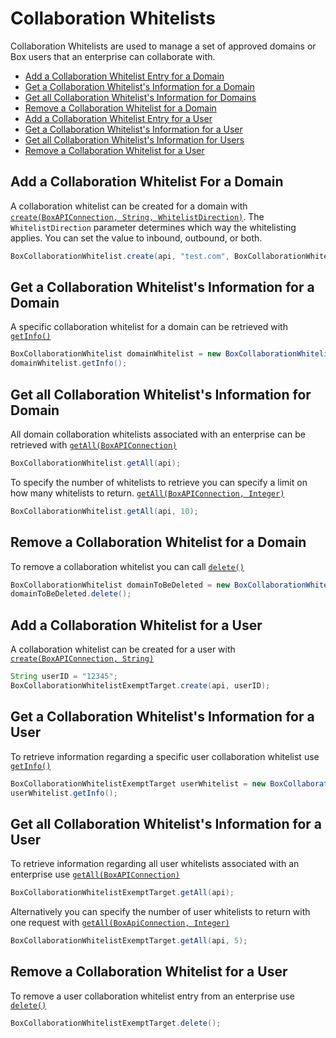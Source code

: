 Collaboration Whitelists
========================

Collaboration Whitelists are used to manage a set of approved domains or Box users that an enterprise
can collaborate with.

* [Add a Collaboration Whitelist Entry for a Domain](#add-a-collaboration-whitelist-for-a-domain)
* [Get a Collaboration Whitelist's Information for a Domain](#get-a-collaboration-whitelists-information-for--a-domain)
* [Get all Collaboration Whitelist's Information for Domains](#get-all-collaboration-whitelists-information-for-a-domain)
* [Remove a Collaboration Whitelist for a Domain](#remove-a-collaboration-whitelist-for-a-domain)
* [Add a Collaboration Whitelist Entry for a User](#add-a-collaboration-whitelist-for-a-user)
* [Get a Collaboration Whitelist's Information for a User](#get-a-collaboration-whitelists-information-for-a-user)
* [Get all Collaboration Whitelist's Information for Users](#get-all-collaboration-whitelists-information-for-users)
* [Remove a Collaboration Whitelist for a User](#remove-a-collaboration-whitelist-for-a-user)

Add a Collaboration Whitelist For a Domain
------------------------------------------

A collaboration whitelist can be created for a domain with
[`create(BoxAPIConnection, String, WhitelistDirection)`][whitelist1]. The `WhitelistDirection`
parameter determines which way the whitelisting applies. You can set the value to inbound, outbound, or both.

```java
BoxCollaborationWhitelist.create(api, "test.com", BoxCollaborationWhitelist.WhitelistDirection.BOTH);
```

[whitelist1]: http://opensource.box.com/box-java-sdk/javadoc/com/box/sdk/BoxCollaborationWhitelist.html#create-com.box.sdk.BoxAPIConnection-java.lang.String-com.box.sdk.BoxCollaborationWhitelist.WhitelistDirection-

Get a Collaboration Whitelist's Information for a Domain
--------------------------------------------------------

A specific collaboration whitelist for a domain can be retrieved with
[`getInfo()`][getWhitelistInfo]

```java
BoxCollaborationWhitelist domainWhitelist = new BoxCollaborationWhitelist(api, "id");
domainWhitelist.getInfo();
```

[getWhitelistInfo]: http://opensource.box.com/box-java-sdk/javadoc/com/box/sdk/BoxCollaborationWhitelist.html#getInfo--

Get all Collaboration Whitelist's Information for Domain
--------------------------------------------------------

All domain collaboration whitelists associated with an enterprise can be retrieved with
[`getAll(BoxAPIConnection)`][getAllWhitelists1]

```java
BoxCollaborationWhitelist.getAll(api);
```

To specify the number of whitelists to retrieve you can specify a limit on how many whitelists to return.
[`getAll(BoxAPIConnection, Integer)`][getAllWhitelists2]

```java
BoxCollaborationWhitelist.getAll(api, 10);
```

[getAllWhitelists1]: http://opensource.box.com/box-java-sdk/javadoc/com/box/sdk/BoxCollaborationWhitelist.html#getAll-com.box.sdk.BoxAPIConnection-java.lang.String...-
[getAllWhitelists2]: http://opensource.box.com/box-java-sdk/javadoc/com/box/sdk/BoxCollaborationWhitelist.html#getAll-com.box.sdk.BoxAPIConnection-int-java.lang.String...-

Remove a Collaboration Whitelist for a Domain
---------------------------------------------

To remove a collaboration whitelist you can call
[`delete()`][deleteWhitelist]

```java
BoxCollaborationWhitelist domainToBeDeleted = new BoxCollaborationWhitelist(api, "whitelist-id");
domainToBeDeleted.delete();
```

[deleteWhitelist]: http://opensource.box.com/box-java-sdk/javadoc/com/box/sdk/BoxCollaborationWhitelist.html#delete--

Add a Collaboration Whitelist for a User
----------------------------------------

A collaboration whitelist can be created for a user with
[`create(BoxAPIConnection, String)`][createExempt]

```java
String userID = "12345";
BoxCollaborationWhitelistExemptTarget.create(api, userID);
```

[createExempt]: http://opensource.box.com/box-java-sdk/javadoc/com/box/sdk/BoxCollaborationWhitelistExemptTarget.html#create-com.box.sdk.BoxAPIConnection-java.lang.String-

Get a Collaboration Whitelist's Information for a User
------------------------------------------------------

To retrieve information regarding a specific user collaboration whitelist use
[`getInfo()`][getInfoExempt]

```java
BoxCollaborationWhitelistExemptTarget userWhitelist = new BoxCollaborationWhitelistExemptTarget(api, "whitelistID");
userWhitelist.getInfo();
```

[getInfoExempt]: http://opensource.box.com/box-java-sdk/javadoc/com/box/sdk/BoxCollaborationWhitelistExemptTarget.html#getInfo--

Get all Collaboration Whitelist's Information for a User
--------------------------------------------------------

To retrieve information regarding all user whitelists associated with an enterprise use
[`getAll(BoxAPIConnection)`][getAllExempt1]

```java
BoxCollaborationWhitelistExemptTarget.getAll(api);
```

Alternatively you can specify the number of user whitelists to return with one request with
[`getAll(BoxApiConnection, Integer)`][getAllExempt2]

```java
BoxCollaborationWhitelistExemptTarget.getAll(api, 5);
```

[getAllExempt1]: http://opensource.box.com/box-java-sdk/javadoc/com/box/sdk/BoxCollaborationWhitelistExemptTarget.html#getAll-com.box.sdk.BoxAPIConnection-java.lang.String...-
[getAllExempt2]: http://opensource.box.com/box-java-sdk/javadoc/com/box/sdk/BoxCollaborationWhitelistExemptTarget.html#getAll-com.box.sdk.BoxAPIConnection-int-java.lang.String...-

Remove a Collaboration Whitelist for a User
-------------------------------------------

To remove a user collaboration whitelist entry from an enterprise use
[`delete()`][deleteExempt]

```java
BoxCollaborationWhitelistExemptTarget.delete();
```

[deleteExempt]: http://opensource.box.com/box-java-sdk/javadoc/com/box/sdk/BoxCollaborationWhitelistExemptTarget.html#delete--